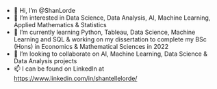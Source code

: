 - 👋 Hi, I’m @ShanLorde
- 👀 I’m interested in Data Science, Data Analysis, AI, Machine Learning, Applied Mathematics & Statistics
- 🌱 I’m currently learning Python, Tableau, Data Science, Machine Learning and SQL & working on my dissertation to complete my BSc (Hons) in Economics & Mathematical Sciences in 2022
- 💞️ I’m looking to collaborate on AI, Machine Learning, Data Science & Data Analysis projects
- 📫 I can be found on LinkedIn at https://www.linkedin.com/in/shantellelorde/

<!---
ShanLorde/ShanLorde is a ✨ special ✨ repository because its `README.md` (this file) appears on your GitHub profile.
You can click the Preview link to take a look at your changes.
--->
